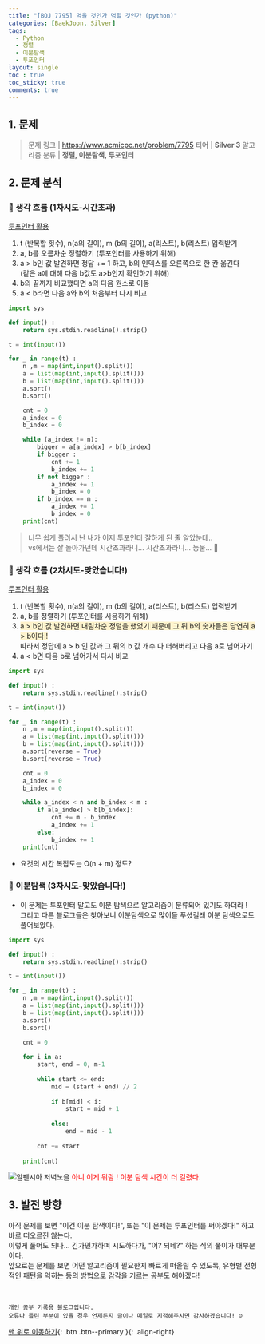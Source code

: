 ```yaml
---
title: "[BOJ 7795] 먹을 것인가 먹힐 것인가 (python)"
categories: [BaekJoon, Silver]
tags:
  - Python
  - 정렬
  - 이분탐색
  - 투포인터
layout: single
toc : true
toc_sticky: true
comments: true
---
```


## 1. 문제
> 문제 링크 | <https://www.acmicpc.net/problem/7795>
> 티어 | **Silver 3**
> 알고리즘 분류 | **정렬, 이분탐색, 투포인터**


## 2. 문제 분석

### 🐾 생각 흐름 (1차시도-시간초과) 
<u> 투포인터 활용 </u>
1. t (반복할 횟수), n(a의 길이), m (b의 길이),  a(리스트), b(리스트) 입력받기
2. a, b를 오름차순 정렬하기 (투포인터를 사용하기 위해)
3. a > b인 값 발견하면 정답 += 1 하고, b의 인덱스를 오른쪽으로 한 칸 옮긴다 <br> (같은 a에 대해 다음 b값도 a>b인지 확인하기 위해)
4. b의 끝까지 비교했다면 a의 다음 원소로 이동
5. a < b라면 다음 a와 b의 처음부터 다시 비교

```python
import sys

def input() :
    return sys.stdin.readline().strip()

t = int(input())

for _ in range(t) :
    n ,m = map(int,input().split())
    a = list(map(int,input().split()))
    b = list(map(int,input().split()))
    a.sort()
    b.sort()

    cnt = 0
    a_index = 0
    b_index = 0

    while (a_index != n):
        bigger = a[a_index] > b[b_index]
        if bigger :
            cnt += 1
            b_index += 1
        if not bigger :
            a_index += 1
            b_index = 0
        if b_index == m :
            a_index += 1
            b_index = 0
    print(cnt)
```
> 너무 쉽게 풀려서 난 내가 이제 투포인터 잘하게 된 줄 알았눈데.. <br> vs에서는 잘 돌아가던데 시간초과라니... 시간초과라니... 눙물... 🥹


### 🐾 생각 흐름 (2차시도-맞았습니다!) 
<u> 투포인터 활용 </u>
1. t (반복할 횟수), n(a의 길이), m (b의 길이), a(리스트), b(리스트) 입력받기
2. a, b를 정렬하기 (투포인터를 사용하기 위해)
3. <span style="background-color: #fff3cd"> a > b인 값 발견하면 내림차순 정렬을 했었기 때문에 그 뒤 b의 숫자들은 당연히 a > b이다 ! </span> <br> 따라서 정답에 a > b 인 값과 그 뒤의 b 값 개수 다 더해버리고 다음 a로 넘어가기 <br>
4. a < b면 다음 b로 넘어가서 다시 비교

```python
import sys

def input() :
    return sys.stdin.readline().strip()

t = int(input())

for _ in range(t) :
    n ,m = map(int,input().split())
    a = list(map(int,input().split()))
    b = list(map(int,input().split()))
    a.sort(reverse = True)
    b.sort(reverse = True)

    cnt = 0
    a_index = 0
    b_index = 0

    while a_index < n and b_index < m :
        if a[a_index] > b[b_index]:
            cnt += m - b_index
            a_index += 1
        else:
            b_index += 1
    print(cnt)
```
- 요것의 시간 복잡도는 O(n + m) 정도?


### 🐾 이분탐색 (3차시도-맞았습니다!) 
- 이 문제는 투포인터 말고도 이분 탐색으로 알고리즘이 분류되어 있기도 하더라 ! <br> 그리고 다른 블로그들은 찾아보니 이분탐색으로 많이들 푸셨길래 이분 탐색으로도 풀어보았다. 

```python
import sys

def input() :
    return sys.stdin.readline().strip()

t = int(input())

for _ in range(t) :
    n ,m = map(int,input().split())
    a = list(map(int,input().split()))
    b = list(map(int,input().split()))
    a.sort()
    b.sort()

    cnt = 0
    
    for i in a:
        start, end = 0, m-1
        
        while start <= end:
            mid = (start + end) // 2
            
            if b[mid] < i:
                start = mid + 1
            
            else:
                end = mid - 1
        
        cnt += start
            
    print(cnt)
```
![알펜시아 저녁노을](/assets/images/boj7795.jpg)
<span style="color: red"> 아니 이게 뭐람 ! 이분 탐색 시간이 더 걸렸다. </span> 



## 3. 발전 방향
아직 문제를 보면 "이건 이분 탐색이다!", 또는 "이 문제는 투포인터를 써야겠다!" 하고 바로 떠오르진 않는다. <br>
이렇게 풀어도 되나… 긴가민가하며 시도하다가, "어? 되네?" 하는 식의 풀이가 대부분이다. <br>
앞으로는 문제를 보면 어떤 알고리즘이 필요한지 빠르게 떠올릴 수 있도록, 유형별 전형적인 패턴을 익히는 등의 방법으로 감각을 기르는 공부도 해야겠다!

<br>

    개인 공부 기록용 블로그입니다.
    오류나 틀린 부분이 있을 경우 언제든지 글이나 메일로 지적해주시면 감사하겠습니다! ☺

[맨 위로 이동하기](#){: .btn .btn--primary }{: .align-right}